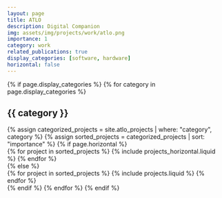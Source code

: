 ```yaml
---
layout: page
title: ATLO
description: Digital Companion
img: assets/img/projects/work/atlo.png
importance: 1
category: work
related_publications: true
display_categories: [software, hardware]
horizontal: false
---
```


<!-- # ATLO: Digital Companion
Brief introduction to the ATLO project... -->

<!-- Sub-categories within ATLO project -->
<div class="projects">
{% if page.display_categories %}
  <!-- Display categorized sub-projects -->
  {% for category in page.display_categories %}
  <h2 class="category">{{ category }}</h2>
  {% assign categorized_projects = site.atlo_projects | where: "category", category %}
  {% assign sorted_projects = categorized_projects | sort: "importance" %}
  <!-- Generate cards for each sub-project -->
  {% if page.horizontal %}
  <div class="container">
    <div class="row row-cols-2">
    {% for project in sorted_projects %}
      {% include projects_horizontal.liquid %}
    {% endfor %}
    </div>
  </div>
  {% else %}
  <div class="grid">
    {% for project in sorted_projects %}
      {% include projects.liquid %}
    {% endfor %}
  </div>
  {% endif %}
  {% endfor %}
{% endif %}
</div>

<!-- You can keep some of the original content below if needed -->

